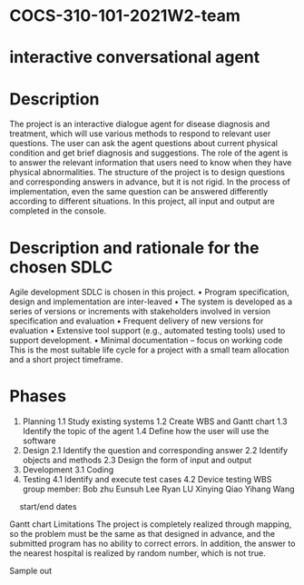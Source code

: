 # COCS-310-101-2021W2-team
# interactive conversational agent
# Description
The project is an interactive dialogue agent for disease diagnosis and treatment, which will use various methods to respond to relevant user questions. The user can ask the agent questions about current physical condition and get brief diagnosis and suggestions. The role of the agent is to answer the relevant information that users need to know when they have physical abnormalities.
The structure of the project is to design questions and corresponding answers in advance, but it is not rigid. In the process of implementation, even the same question can be answered differently according to different situations. In this project, all input and output are completed in the console.
# Description and rationale for the chosen SDLC
Agile development SDLC is chosen in this project.
• Program specification, design and implementation are inter-leaved
• The system is developed as a series of versions or increments with stakeholders involved in version specification and evaluation
• Frequent delivery of new versions for evaluation
• Extensive tool support (e.g., automated testing tools) used to support development.
• Minimal documentation – focus on working code
This is the most suitable life cycle for a project with a small team allocation and a short project timeframe.
# Phases
1. Planning
1.1 Study existing systems
1.2 Create WBS and Gantt chart
1.3 Identify the topic of the agent
1.4 Define how the user will use the software
2. Design
2.1 Identify the question and corresponding answer
2.2 Identify objects and methods
2.3 Design the form of input and output
3. Development
3.1 Coding
4. Testing
4.1 Identify and execute test cases
4.2 Device testing
WBS
group member: 
Bob zhu
Eunsuh Lee
Ryan LU
Xinying Qiao
Yihang Wang

 
 
start/end dates
  

Gantt chart 
Limitations
The project is completely realized through mapping, so the problem must be the same as that designed in advance, and the submitted program has no ability to correct errors.
In addition, the answer to the nearest hospital is realized by random number, which is not true.
 

Sample out
 
 
